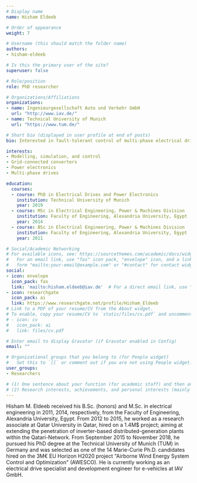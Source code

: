 ```yaml
---
# Display name
name: Hisham Eldeeb

# Order of appearance
weight: 7

# Username (this should match the folder name)
authors:
- hisham-eldeeb

# Is this the primary user of the site?
superuser: false

# Role/position
role: PhD researcher

# Organizations/Affiliations
organizations:
- name: Ingenieurgesellschaft Auto und Verkehr GmbH
  url: "http://www.iav.de/"
- name: Technical University of Munich
  url: "https://www.tum.de/"

# Short bio (displayed in user profile at end of posts)
bio: Interested in fault-tolerant control of multi-phase electrical drives for AWE systems.

interests:
- Modelling, simulation, and control
- Grid-connected converters
- Power electronics
- Multi-phase drives

education:
  courses:
  - course: PhD in Electrical Drives and Power Electronics
    institution: Technical University of Munich
    year: 2019
  - course: MSc in Electrical Engineering, Power & Machines Division
    institution: Faculty of Engineering, Alexandria University, Egypt
    year: 2014
  - course: BSc in Electrical Engineering, Power & Machines Division
    institution: Faculty of Engineering, Alexandria University, Egypt
    year: 2011

# Social/Academic Networking
# For available icons, see: https://sourcethemes.com/academic/docs/widgets/#icons
#   For an email link, use "fas" icon pack, "envelope" icon, and a link in the
#   form "mailto:your-email@example.com" or "#contact" for contact widget.
social:
- icon: envelope
  icon_pack: fas
  link: 'mailto:hisham.eldeeb@iav.de'  # For a direct email link, use "mailto:test@example.org".
- icon: researchgate
  icon_pack: ai
  link: https://www.researchgate.net/profile/Hisham_Eldeeb
# Link to a PDF of your resume/CV from the About widget.
# To enable, copy your resume/CV to `static/files/cv.pdf` and uncomment the lines below.  
# - icon: cv
#   icon_pack: ai
#   link: files/cv.pdf

# Enter email to display Gravatar (if Gravatar enabled in Config)
email: ""

# Organizational groups that you belong to (for People widget)
#   Set this to `[]` or comment out if you are not using People widget.  
user_groups:
- Researchers

# (1) One sentence about your function (for academic staff) and then another sentence about your role(s) within the training network
# (2) Research interests, achievements, and personal interests (mainly for researchers)
---
```


Hisham M. Eldeeb received his B.Sc. (honors) and M.Sc. in electrical engineering in 2011, 2014, respectively, from the Faculty of Engineering, Alexandria University, Egypt. From 2012 to 2015, he worked as a research associate at Qatar University in Qatar, hired on a 1.4M$ project; aiming at extending the penetration of inverter-based distributed-generation plants within the Qatari-Network. From September 2015 to November 2018, he pursued his PhD degree at the Technical University of Munich (TUM) in Germany and was selected as one of the 14 Marie-Curie Ph.D. candidates hired on the 3M€ EU Horizon H2020 project "Airborne Wind Energy System Control and Optimization" (AWESCO). He is currently working as an electrical drive specialist and development engineer for e-vehicles at IAV GmbH.
